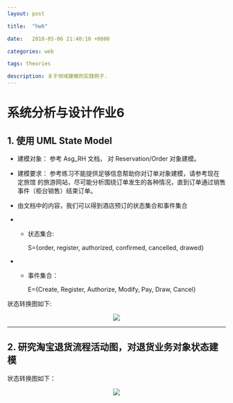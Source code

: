 ```yaml
---
layout: post

title:  "hw6"

date:   2018-05-06 21:40:10 +0800

categories: web

tags: theories

description: 关于领域建模的实践例子.
---
```


# 系统分析与设计作业6

## 1. 使用 UML State Model

- 建模对象： 参考 Asg_RH 文档， 对 Reservation/Order 对象建模。
- 建模要求： 参考练习不能提供足够信息帮助你对订单对象建模，请参考现在 定旅馆 的旅游网站，尽可能分析围绕订单发生的各种情况，直到订单通过销售事件（柜台销售）结束订单。


- 由文档中的内容，我们可以得到酒店预订的状态集合和事件集合

- - 状态集合:

      S={order, register, authorized, confirmed, cancelled, drawed}


- - 事件集合：

    E={Create, Register, Authorize, Modify, Pay, Draw, Cancel}

状态转换图如下: 

<div align="center">  
  <img src="{{ site.baseurl }}/assets/images/hw6_1.png"/>
</div>

------

## 2. 研究淘宝退货流程活动图，对退货业务对象状态建模

状态转换图如下：

<div align="center">  
  <img src="{{ site.baseurl }}/assets/images/hw6_2.png"/>
</div>

